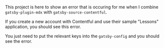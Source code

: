 This project is here to show an error that is occuring for me when I combine `gatsby-plugin-mdx` with `gatsby-source-contentful`.

If you create a new account with Contentful and use their sample "Lessons" application, you should see this error.

You just need to put the relevant keys into the `gatsby-config` and you should see the error.
